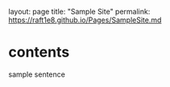 layout: page
title: "Sample Site"
permalink: https://raft1e8.github.io/Pages/SampleSite.md
# contents
sample sentence
